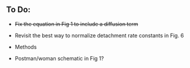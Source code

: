 To Do:
-----

* ~~Fix the equation in Fig 1 to include a diffusion term~~

* Revisit the best way to normalize detachment rate constants in Fig. 6

* Methods

* Postman/woman schematic in Fig 1?
